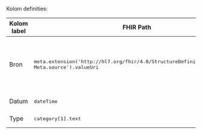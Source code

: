 Kolom definities:
<table class="grid">
<thead>
<th>Kolom label</th>
<th width="25%">FHIR Path</th>
<th>FHIR Type</th>
<th>Zib element</th>
<th>Toelichting of regels</th>
</thead>
<tbody>
<tr>
<td>Bron</td>
<td><samp>meta.extension('http://hl7.org/fhir/4.0/StructureDefinition/extension-Meta.source').valueUri</samp></td>
<td><code>string</code></td>
<td>nvt</td>
<td>Lookup adhv uri (AGB-Z of OID) <code>&lt;adressering-base&gt;/Organization?identifier=&lt;.meta.tag.code&gt;</code> en gebruik dan <code>Organization.name</code></td>
</tr>
<tr>
<td>Datum</td>
<td><samp>dateTime</samp></td>
<td><code>dateTime</code></td>
<td>WilsverklaringDatum</td>
<td>Kunnen vage datums zijn</td>
</tr>
<tr>
<td>Type</td>
<td><samp>category[1].text</samp></td>
<td><code>string</code></td>
<td>WilsverklaringType</td>
<td>Kunnen vage datums zijn</td>
</tr>
</tbody>
</table>